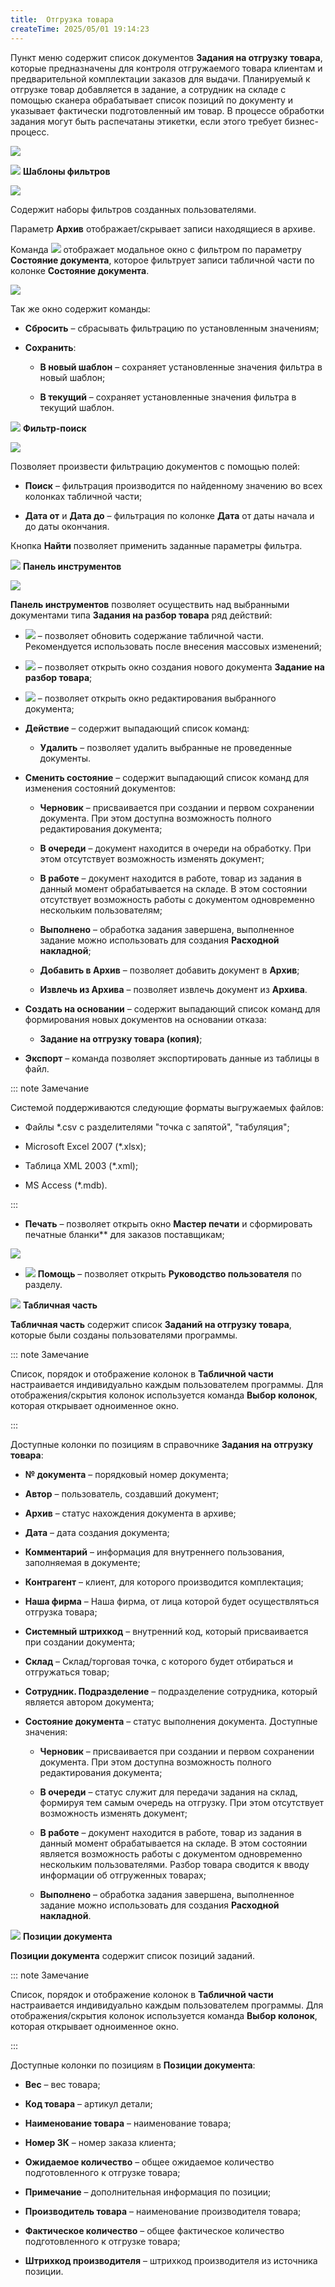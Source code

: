 ```yaml
---
title:  Отгрузка товара
createTime: 2025/05/01 19:14:23
---
```

Пункт меню содержит список документов **Задания на отгрузку товара**, которые предназначены для контроля отгружаемого товара клиентам и предварительной комплектации заказов для выдачи. Планируемый к отгрузке товар добавляется в задание, а сотрудник на складе с помощью сканера обрабатывает список позиций по документу и указывает фактически подготовленный им товар. В процессе обработки задания могут быть распечатаны этикетки, если этого требует бизнес-процесс.

![](../../../assets/specification/Aspose.Words.83ab1c44-6b28-430a-a5f2-4d9e6ba1abd4.800.png)

![](../../../assets/specification/Aspose.Words.83ab1c44-6b28-430a-a5f2-4d9e6ba1abd4.004.png) **Шаблоны фильтров**

![](../../../assets/specification/Aspose.Words.83ab1c44-6b28-430a-a5f2-4d9e6ba1abd4.801.png)

Содержит наборы фильтров созданных пользователями. 

Параметр **Архив** отображает/скрывает записи находящиеся в архиве.

Команда ![](../../../assets/specification/Aspose.Words.83ab1c44-6b28-430a-a5f2-4d9e6ba1abd4.069.png) отображает модальное окно с фильтром по параметру **Состояние документа**, которое фильтрует записи табличной части по колонке **Состояние документа**.

![](../../../assets/specification/Aspose.Words.83ab1c44-6b28-430a-a5f2-4d9e6ba1abd4.802.png)

Так же окно содержит команды:

- **Сбросить** – сбрасывать фильтрацию по установленным значениям;

- **Сохранить**:

   - **В новый шаблон** – сохраняет установленные значения фильтра в новый шаблон;

   - **В текущий** – сохраняет установленные значения фильтра в текущий шаблон.

![](../../../assets/specification/Aspose.Words.83ab1c44-6b28-430a-a5f2-4d9e6ba1abd4.006.png) **Фильтр-поиск**

![](../../../assets/specification/Aspose.Words.83ab1c44-6b28-430a-a5f2-4d9e6ba1abd4.803.png)

Позволяет произвести фильтрацию документов с помощью полей:

- **Поиск** – фильтрация производится по найденному значению во всех колонках табличной части;

- **Дата от** и **Дата до** – фильтрация по колонке **Дата** от даты начала и до даты окончания.

Кнопка **Найти** позволяет применить заданные параметры фильтра.

![](../../../assets/specification/Aspose.Words.83ab1c44-6b28-430a-a5f2-4d9e6ba1abd4.008.png) **Панель инструментов**

![](../../../assets/specification/Aspose.Words.83ab1c44-6b28-430a-a5f2-4d9e6ba1abd4.804.png)

**Панель инструментов** позволяет осуществить над выбранными документами типа **Задания на разбор товара** ряд действий:

- ![](../../../assets/specification/Aspose.Words.83ab1c44-6b28-430a-a5f2-4d9e6ba1abd4.005.png) – позволяет обновить содержание табличной части. Рекомендуется использовать после внесения массовых изменений;

- ![](../../../assets/specification/Aspose.Words.83ab1c44-6b28-430a-a5f2-4d9e6ba1abd4.007.png) – позволяет открыть окно создания нового документа **Задание на разбор товара**;

- ![](../../../assets/specification/Aspose.Words.83ab1c44-6b28-430a-a5f2-4d9e6ba1abd4.009.png) – позволяет открыть окно редактирования выбранного документа;

- **Действие** – содержит выпадающий список команд:

   - **Удалить** – позволяет удалить выбранные не проведенные документы.

- **Сменить состояние** – содержит выпадающий список команд для изменения состояний документов:

   - **Черновик** – присваивается при создании и первом сохранении документа. При этом доступна возможность полного редактирования документа;

   - **В очереди** – документ находится в очереди на обработку. При этом отсутствует возможность изменять документ;

   - **В работе** – документ находится в работе, товар из задания в данный момент обрабатывается на складе. В этом состоянии отсутствует возможность работы с документом одновременно нескольким пользователям;

   - **Выполнено** – обработка задания завершена, выполненное задание можно использовать для создания **Расходной накладной**;

   - **Добавить в Архив** – позволяет добавить документ в **Архив**;

   - **Извлечь из Архива** – позволяет извлечь документ из **Архива**.

- **Создать на основании** –  содержит выпадающий список команд для формирования новых документов на основании отказа:

   - **Задание на отгрузку товара (копия)**;

- **Экспорт** – команда позволяет экспортировать данные из таблицы в файл.

::: note Замечание

Системой поддерживаются следующие форматы выгружаемых файлов:

- Файлы \*.csv с разделителями "точка с запятой", "табуляция";

- Microsoft Excel 2007 (\*.xlsx);

- Таблица XML 2003 (\*.xml);

- MS Access (\*.mdb).

:::

- **Печать** – позволяет открыть окно **Мастер печати** и сформировать печатные бланки** для заказов поставщикам;

![](../../../assets/specification/sklad_i_zakupki_otgruzka_tovara_1.png)

- ![](../../../assets/specification/Aspose.Words.83ab1c44-6b28-430a-a5f2-4d9e6ba1abd4.149.png) **Помощь** – позволяет открыть **Руководство пользователя** по разделу.

![](../../../assets/specification/Aspose.Words.83ab1c44-6b28-430a-a5f2-4d9e6ba1abd4.010.png) **Табличная часть**

**Табличная часть** содержит список **Заданий на отгрузку товара**, которые были созданы пользователями программы.

::: note Замечание

Список, порядок и отображение колонок в **Табличной части** настраивается индивидуально каждым пользователем программы. Для отображения/скрытия колонок используется команда **Выбор колонок**, которая открывает одноименное окно.

:::

Доступные колонки по позициям в справочнике **Задания на отгрузку товара**:

- **№ документа** – порядковый номер документа;

- **Автор** – пользователь, создавший документ;

- **Архив** – статус нахождения документа в архиве;

- **Дата** – дата создания документа;

- **Комментарий** – информация для внутреннего пользования, заполняемая в документе;

- **Контрагент** – клиент, для которого производится комплектация;

- **Наша фирма** – Наша фирма, от лица которой будет осуществляться отгрузка товара;

- **Системный штрихкод** – внутренний код, который присваивается при создании документа;

- **Склад** – Склад/торговая точка, с которого будет отбираться и отгружаться товар;

- **Сотрудник. Подразделение** – подразделение сотрудника, который является автором документа;

- **Состояние документа** – статус выполнения документа. Доступные значения:

   - **Черновик** – присваивается при создании и первом сохранении документа. При этом доступна возможность полного редактирования документа;

   - **В очереди** – статус служит для передачи задания на склад, формируя тем самым очередь на отгрузку. При этом отсутствует возможность изменять документ;

   - **В работе** – документ находится в работе, товар из задания в данный момент обрабатывается на складе. В этом состоянии является возможность работы с документом одновременно нескольким пользователями. Разбор товара сводится к вводу информации об отгруженных товарах;

   - **Выполнено** – обработка задания завершена, выполненное задание можно использовать для создания **Расходной накладной**.

![](../../../assets/specification/Aspose.Words.83ab1c44-6b28-430a-a5f2-4d9e6ba1abd4.017.png) **Позиции документа**

**Позиции документа** содержит список позиций заданий.

::: note Замечание

Список, порядок и отображение колонок в **Табличной части** настраивается индивидуально каждым пользователем программы. Для отображения/скрытия колонок используется команда **Выбор колонок**, которая открывает одноименное окно.

:::

Доступные колонки по позициям в **Позиции документа**:

- **Вес** – вес товара;

- **Код товара** – артикул детали;

- **Наименование товара** – наименование товара;

- **Номер ЗК** – номер заказа клиента;

- **Ожидаемое количество** – общее ожидаемое количество подготовленного к отгрузке товара;

- **Примечание** – дополнительная информация по позиции;

- **Производитель товара** – наименование производителя товара;

- **Фактическое количество** – общее фактическое количество подготовленного к отгрузке товара;

- **Штрихкод производителя** – штрихкод производителя из источника позиции.